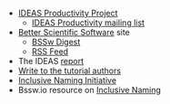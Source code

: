 <!-- intro -->
  * [IDEAS Productivity Project](http://ideas-productivity.org)
    * [IDEAS Productivity mailing list](http://eepurl.com/cQCyJ5)
  * [Better Scientific Software](https://bssw.io) site
    * [BSSw Digest](https://bssw.io/pages/receive-our-email-digest)
    * [RSS Feed](https://bssw.io/items.rss)
  * The IDEAS [report](https://doi.org/10.2172/1606662)
  * [Write to the tutorial authors](mailto:bssw-tutorial@lists.mcs.anl.gov)
  * [Inclusive Naming Initiative](https://inclusivenaming.org/)
  * Bssw.io resource on [Inclusive Naming](https://bssw.io/items/inclusive-language-resources)
